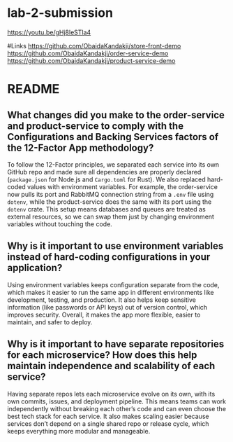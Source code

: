 # lab-2-submission

https://youtu.be/gHj8leSTla4

#Links
https://github.com/ObaidaKandakji/store-front-demo
https://github.com/ObaidaKandakji/order-service-demo
https://github.com/ObaidaKandakji/product-service-demo

# README

## What changes did you make to the order-service and product-service to comply with the Configurations and Backing Services factors of the 12-Factor App methodology?  
To follow the 12-Factor principles, we separated each service into its own GitHub repo and made sure all dependencies are properly declared (`package.json` for Node.js and `Cargo.toml` for Rust). We also replaced hard-coded values with environment variables. For example, the order-service now pulls its port and RabbitMQ connection string from a `.env` file using `dotenv`, while the product-service does the same with its port using the `dotenv` crate. This setup means databases and queues are treated as external resources, so we can swap them just by changing environment variables without touching the code.  

## Why is it important to use environment variables instead of hard-coding configurations in your application?  
Using environment variables keeps configuration separate from the code, which makes it easier to run the same app in different environments like development, testing, and production. It also helps keep sensitive information (like passwords or API keys) out of version control, which improves security. Overall, it makes the app more flexible, easier to maintain, and safer to deploy.  

## Why is it important to have separate repositories for each microservice? How does this help maintain independence and scalability of each service?  
Having separate repos lets each microservice evolve on its own, with its own commits, issues, and deployment pipeline. This means teams can work independently without breaking each other’s code and can even choose the best tech stack for each service. It also makes scaling easier because services don’t depend on a single shared repo or release cycle, which keeps everything more modular and manageable.  
